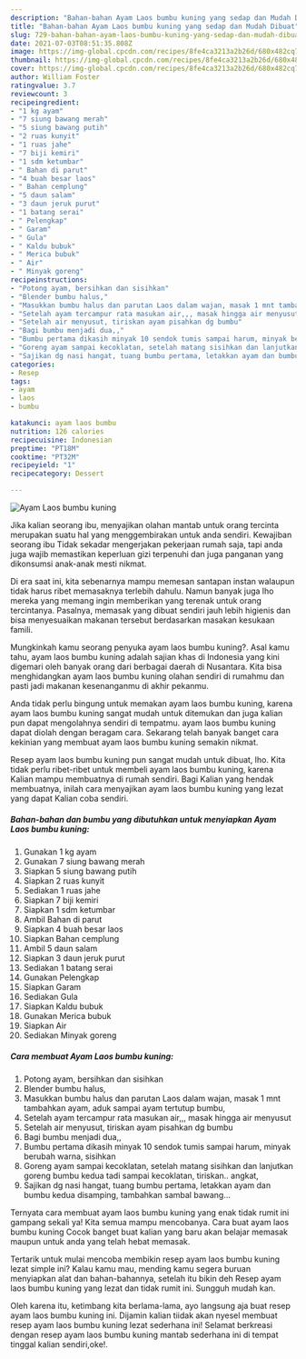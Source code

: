 ```yaml
---
description: "Bahan-bahan Ayam Laos bumbu kuning yang sedap dan Mudah Dibuat"
title: "Bahan-bahan Ayam Laos bumbu kuning yang sedap dan Mudah Dibuat"
slug: 729-bahan-bahan-ayam-laos-bumbu-kuning-yang-sedap-dan-mudah-dibuat
date: 2021-07-03T08:51:35.808Z
image: https://img-global.cpcdn.com/recipes/8fe4ca3213a2b26d/680x482cq70/ayam-laos-bumbu-kuning-foto-resep-utama.jpg
thumbnail: https://img-global.cpcdn.com/recipes/8fe4ca3213a2b26d/680x482cq70/ayam-laos-bumbu-kuning-foto-resep-utama.jpg
cover: https://img-global.cpcdn.com/recipes/8fe4ca3213a2b26d/680x482cq70/ayam-laos-bumbu-kuning-foto-resep-utama.jpg
author: William Foster
ratingvalue: 3.7
reviewcount: 3
recipeingredient:
- "1 kg ayam"
- "7 siung bawang merah"
- "5 siung bawang putih"
- "2 ruas kunyit"
- "1 ruas jahe"
- "7 biji kemiri"
- "1 sdm ketumbar"
- " Bahan di parut"
- "4 buah besar laos"
- " Bahan cemplung"
- "5 daun salam"
- "3 daun jeruk purut"
- "1 batang serai"
- " Pelengkap"
- " Garam"
- " Gula"
- " Kaldu bubuk"
- " Merica bubuk"
- " Air"
- " Minyak goreng"
recipeinstructions:
- "Potong ayam, bersihkan dan sisihkan"
- "Blender bumbu halus,"
- "Masukkan bumbu halus dan parutan Laos dalam wajan, masak 1 mnt tambahkan ayam, aduk sampai ayam tertutup bumbu,"
- "Setelah ayam tercampur rata masukan air,,, masak hingga air menyusut"
- "Setelah air menyusut, tiriskan ayam pisahkan dg bumbu"
- "Bagi bumbu menjadi dua,,"
- "Bumbu pertama dikasih minyak 10 sendok tumis sampai harum, minyak berubah warna, sisihkan"
- "Goreng ayam sampai kecoklatan, setelah matang sisihkan dan lanjutkan goreng bumbu kedua tadi sampai kecoklatan, tiriskan.. angkat,"
- "Sajikan dg nasi hangat, tuang bumbu pertama, letakkan ayam dan bumbu kedua disamping, tambahkan sambal bawang..."
categories:
- Resep
tags:
- ayam
- laos
- bumbu

katakunci: ayam laos bumbu 
nutrition: 126 calories
recipecuisine: Indonesian
preptime: "PT18M"
cooktime: "PT32M"
recipeyield: "1"
recipecategory: Dessert

---
```



![Ayam Laos bumbu kuning](https://img-global.cpcdn.com/recipes/8fe4ca3213a2b26d/680x482cq70/ayam-laos-bumbu-kuning-foto-resep-utama.jpg)

Jika kalian seorang ibu, menyajikan olahan mantab untuk orang tercinta merupakan suatu hal yang menggembirakan untuk anda sendiri. Kewajiban seorang ibu Tidak sekadar mengerjakan pekerjaan rumah saja, tapi anda juga wajib memastikan keperluan gizi terpenuhi dan juga panganan yang dikonsumsi anak-anak mesti nikmat.

Di era  saat ini, kita sebenarnya mampu memesan santapan instan walaupun tidak harus ribet memasaknya terlebih dahulu. Namun banyak juga lho mereka yang memang ingin memberikan yang terenak untuk orang tercintanya. Pasalnya, memasak yang dibuat sendiri jauh lebih higienis dan bisa menyesuaikan makanan tersebut berdasarkan masakan kesukaan famili. 



Mungkinkah kamu seorang penyuka ayam laos bumbu kuning?. Asal kamu tahu, ayam laos bumbu kuning adalah sajian khas di Indonesia yang kini digemari oleh banyak orang dari berbagai daerah di Nusantara. Kita bisa menghidangkan ayam laos bumbu kuning olahan sendiri di rumahmu dan pasti jadi makanan kesenanganmu di akhir pekanmu.

Anda tidak perlu bingung untuk memakan ayam laos bumbu kuning, karena ayam laos bumbu kuning sangat mudah untuk ditemukan dan juga kalian pun dapat mengolahnya sendiri di tempatmu. ayam laos bumbu kuning dapat diolah dengan beragam cara. Sekarang telah banyak banget cara kekinian yang membuat ayam laos bumbu kuning semakin nikmat.

Resep ayam laos bumbu kuning pun sangat mudah untuk dibuat, lho. Kita tidak perlu ribet-ribet untuk membeli ayam laos bumbu kuning, karena Kalian mampu membuatnya di rumah sendiri. Bagi Kalian yang hendak membuatnya, inilah cara menyajikan ayam laos bumbu kuning yang lezat yang dapat Kalian coba sendiri.

<!--inarticleads1-->

##### Bahan-bahan dan bumbu yang dibutuhkan untuk menyiapkan Ayam Laos bumbu kuning:

1. Gunakan 1 kg ayam
1. Gunakan 7 siung bawang merah
1. Siapkan 5 siung bawang putih
1. Siapkan 2 ruas kunyit
1. Sediakan 1 ruas jahe
1. Siapkan 7 biji kemiri
1. Siapkan 1 sdm ketumbar
1. Ambil  Bahan di parut
1. Siapkan 4 buah besar laos
1. Siapkan  Bahan cemplung
1. Ambil 5 daun salam
1. Siapkan 3 daun jeruk purut
1. Sediakan 1 batang serai
1. Gunakan  Pelengkap
1. Siapkan  Garam
1. Sediakan  Gula
1. Siapkan  Kaldu bubuk
1. Gunakan  Merica bubuk
1. Siapkan  Air
1. Sediakan  Minyak goreng




<!--inarticleads2-->

##### Cara membuat Ayam Laos bumbu kuning:

1. Potong ayam, bersihkan dan sisihkan
1. Blender bumbu halus,
1. Masukkan bumbu halus dan parutan Laos dalam wajan, masak 1 mnt tambahkan ayam, aduk sampai ayam tertutup bumbu,
1. Setelah ayam tercampur rata masukan air,,, masak hingga air menyusut
1. Setelah air menyusut, tiriskan ayam pisahkan dg bumbu
1. Bagi bumbu menjadi dua,,
1. Bumbu pertama dikasih minyak 10 sendok tumis sampai harum, minyak berubah warna, sisihkan
1. Goreng ayam sampai kecoklatan, setelah matang sisihkan dan lanjutkan goreng bumbu kedua tadi sampai kecoklatan, tiriskan.. angkat,
1. Sajikan dg nasi hangat, tuang bumbu pertama, letakkan ayam dan bumbu kedua disamping, tambahkan sambal bawang...




Ternyata cara membuat ayam laos bumbu kuning yang enak tidak rumit ini gampang sekali ya! Kita semua mampu mencobanya. Cara buat ayam laos bumbu kuning Cocok banget buat kalian yang baru akan belajar memasak maupun untuk anda yang telah hebat memasak.

Tertarik untuk mulai mencoba membikin resep ayam laos bumbu kuning lezat simple ini? Kalau kamu mau, mending kamu segera buruan menyiapkan alat dan bahan-bahannya, setelah itu bikin deh Resep ayam laos bumbu kuning yang lezat dan tidak rumit ini. Sungguh mudah kan. 

Oleh karena itu, ketimbang kita berlama-lama, ayo langsung aja buat resep ayam laos bumbu kuning ini. Dijamin kalian tiidak akan nyesel membuat resep ayam laos bumbu kuning lezat sederhana ini! Selamat berkreasi dengan resep ayam laos bumbu kuning mantab sederhana ini di tempat tinggal kalian sendiri,oke!.


